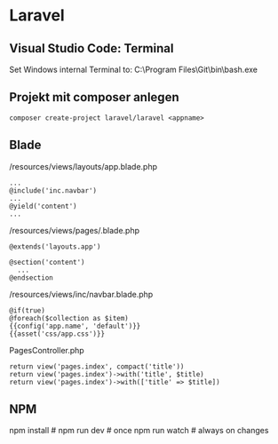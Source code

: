 # Laravel


## Visual Studio Code: Terminal

Set Windows internal Terminal to:
C:\Program Files\Git\bin\bash.exe


## Projekt mit composer anlegen

```
composer create-project laravel/laravel <appname>
```
  

## Blade

/resources/views/layouts/app.blade.php
```
...
@include('inc.navbar')
...
@yield('content')
...
```

/resources/views/pages/<pagename>.blade.php
```
@extends('layouts.app')

@section('content')
  ...
@endsection

```

/resources/views/inc/navbar.blade.php


```
@if(true)
@foreach($collection as $item)
{{config('app.name', 'default')}}
{{asset('css/app.css')}}
```


PagesController.php
```
return view('pages.index', compact('title'))
return view('pages.index')->with('title', $title)
return view('pages.index')->with(['title' => $title])
```

## NPM
npm install        #
npm run dev        # once
npm run watch      # always on changes

